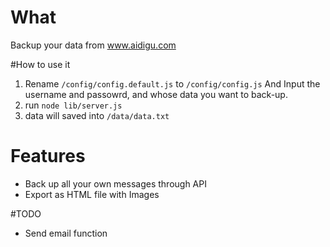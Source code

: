 # What

Backup your data from www.aidigu.com 

#How to use it

1. Rename `/config/config.default.js` to `/config/config.js` And Input the username and passowrd, and whose data you want to back-up.
2. run `node lib/server.js`
3. data will saved into `/data/data.txt`

# Features
* Back up all your own messages through API
* Export as HTML file with Images




#TODO
* Send email function






